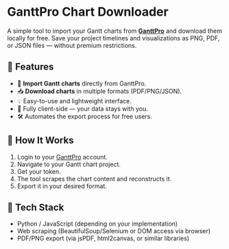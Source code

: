 # GanttPro Chart Downloader

A simple tool to import your Gantt charts from **[GanttPro](https://ganttpro.com/)** and download them locally for free. Save your project timelines and visualizations as PNG, PDF, or JSON files — without premium restrictions.

## 🚀 Features

- 🔄 **Import Gantt charts** directly from GanttPro.
- 📥 **Download charts** in multiple formats (PDF/PNG/JSON).
- 💡 Easy-to-use and lightweight interface.
- 🔐 Fully client-side — your data stays with you.
- 🛠️ Automates the export process for free users.

## 🧠 How It Works

1. Login to your [GanttPro](https://ganttpro.com/) account.
2. Navigate to your Gantt chart project.
3. Get your token.
4. The tool scrapes the chart content and reconstructs it.
5. Export it in your desired format.

## 🧰 Tech Stack

- Python / JavaScript (depending on your implementation)
- Web scraping (BeautifulSoup/Selenium or DOM access via browser)
- PDF/PNG export (via jsPDF, html2canvas, or similar libraries)
